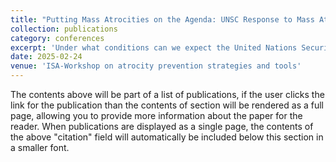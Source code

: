 ```yaml
---
title: "Putting Mass Atrocities on the Agenda: UNSC Response to Mass Atrocities"
collection: publications
category: conferences
excerpt: 'Under what conditions can we expect the United Nations Security Council (UNSC) to respond to mass atrocity events? While previous literature suggests that the UNSC responds based on the severity of the crisis, there is still great variation among cases at the highest levels of severity. While Rwanda received an international criminal tribunal, the atrocities at the end of the Sri Lankan Civil War never made it onto the UNSC agenda. I argue this variation stems from the considerations the Council President must make when setting the UNSC agenda. These considerations include more than the severity of the crisis but the preferences of salient audiences as well, including the target state, the international community, and their co-members of the council. To test my argument, I collected new data on UNSC response to 24 mass atrocities from 1989 to 2024. My findings will offer a framework for understanding the conditions under which the UNSC takes action on mass atrocities. By identifying how member states navigate the competing pressures of internal dynamics and external advocacy, this research provides insights into improving the predictability of UNSC behavior.'
date: 2025-02-24
venue: 'ISA-Workshop on atrocity prevention strategies and tools'
---
```


The contents above will be part of a list of publications, if the user clicks the link for the publication than the contents of section will be rendered as a full page, allowing you to provide more information about the paper for the reader. When publications are displayed as a single page, the contents of the above "citation" field will automatically be included below this section in a smaller font.
